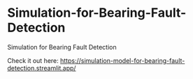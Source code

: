 # Simulation-for-Bearing-Fault-Detection
Simulation for Bearing Fault Detection

Check it out here: https://simulation-model-for-bearing-fault-detection.streamlit.app/ 
